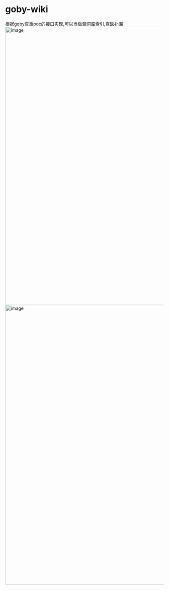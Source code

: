 # goby-wiki
根据goby查重poc的接口实现,可以当做漏洞库索引,查缺补漏
<img width="885" alt="image" src="https://user-images.githubusercontent.com/46959313/184294857-043a8b8b-4ca7-499a-a528-ddeb018941ea.png">
<img width="890" alt="image" src="https://user-images.githubusercontent.com/46959313/184294887-7cf5a472-9a99-4a56-9486-173a9f126584.png">

